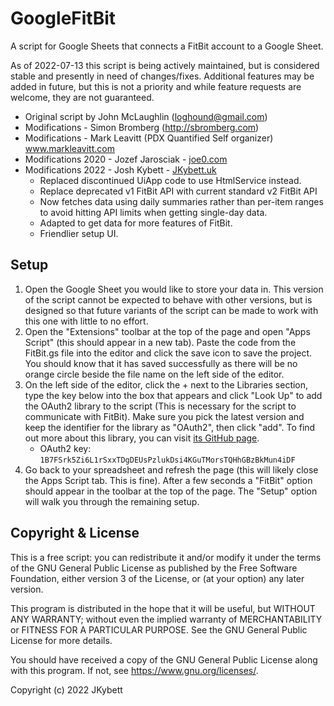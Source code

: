 # GoogleFitBit
A script for Google Sheets that connects a FitBit account to a Google Sheet.

As of 2022-07-13 this script is being actively maintained, but is considered stable and presently in need of changes/fixes. Additional features may be added in future, but this is not a priority and while feature requests are welcome, they are not guaranteed.

- Original script by John McLaughlin (loghound@gmail.com)
- Modifications - Simon Bromberg (http://sbromberg.com)
- Modifications - Mark Leavitt (PDX Quantified Self organizer) www.markleavitt.com
- Modifications 2020 - Jozef Jarosciak - [joe0.com](https://www.joe0.com/)
- Modifications 2022 - Josh Kybett - [JKybett.uk](https://JKybett.uk)
  - Replaced discontinued UiApp code to use HtmlService instead.
  - Replace deprecated v1 FitBit API with current standard v2 FitBit API
  - Now fetches data using daily summaries rather than per-item ranges to avoid hitting API limits when getting single-day data.
  - Adapted to get data for more features of FitBit.
  - Friendlier setup UI.

## Setup
1. Open the Google Sheet you would like to store your data in. This version of the script cannot be expected to behave with other versions, but is designed so that future variants of the script can be made to work with this one with little to no effort.
2. Open the "Extensions" toolbar at the top of the page and open "Apps Script" (this should appear in a new tab). Paste the code from the FitBit.gs file into the editor and click the save icon to save the project. You should know that it has saved successfully as there will be no orange circle beside the file name on the left side of the editor.
3. On the left side of the editor, click the + next to the Libraries section, type the key below into the box that appears and click "Look Up" to add the OAuth2 library to the script (This is necessary for the script to communicate with FitBit). Make sure you pick the latest version and keep the identifier for the library as "OAuth2", then click "add". To find out more about this library, you can visit [its GitHub page](https://github.com/googleworkspace/apps-script-oauth2 "apps-script-oauth2").
   - OAuth2 key: `1B7FSrk5Zi6L1rSxxTDgDEUsPzlukDsi4KGuTMorsTQHhGBzBkMun4iDF`
4. Go back to your spreadsheet and refresh the page (this will likely close the Apps Script tab. This is fine). After a few seconds a "FitBit" option should appear in the toolbar at the top of the page. The "Setup" option will walk you through the remaining setup.

## Copyright & License

This is a free script: you can redistribute it and/or modify it under the terms of the GNU General Public License as published by the Free Software Foundation, either version 3 of the License, or (at your option) any later version.

This program is distributed in the hope that it will be useful, but WITHOUT ANY WARRANTY; without even the implied warranty of MERCHANTABILITY or FITNESS FOR A PARTICULAR PURPOSE. See the GNU General Public License for more details.

You should have received a copy of the GNU General Public License along with this program. If not, see <https://www.gnu.org/licenses/>.

Copyright (c) 2022 JKybett
